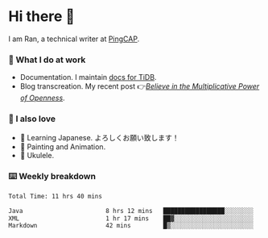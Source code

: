 # Hi there 👋

I am Ran, a technical writer at [PingCAP](https://pingcap.com/).

### 📝 What I do at work

- Documentation. I maintain [docs for TiDB](https://github.com/pingcap/docs).
- Blog transcreation. My recent post 👉[*Believe in the Multiplicative Power of Openness*](https://pingcap.com/blog/believe-in-the-multiplicative-power-of-openness-open-source-community).

### 🤠 I also love

- 💬 Learning Japanese. よろしくお願い致します！
- 🎨 Painting and Animation.
- 🎵 Ukulele.

### ⌨️ Weekly breakdown

<!--START_SECTION:waka-->

```txt
Total Time: 11 hrs 40 mins

Java                       8 hrs 12 mins   █████████████████░░░░░░░░   68.28 %
XML                        1 hr 17 mins    ██▓░░░░░░░░░░░░░░░░░░░░░░   10.76 %
Markdown                   42 mins         █▒░░░░░░░░░░░░░░░░░░░░░░░   05.83 %
```

<!--END_SECTION:waka-->
